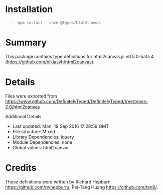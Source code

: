 # Installation
> `npm install --save @types/html2canvas`

# Summary
This package contains type definitions for html2canvas.js v0.5.0-bata.4 (https://github.com/niklasvh/html2canvas).

# Details
Files were exported from https://www.github.com/DefinitelyTyped/DefinitelyTyped/tree/types-2.0/html2canvas

Additional Details
 * Last updated: Mon, 19 Sep 2016 17:28:59 GMT
 * File structure: Mixed
 * Library Dependencies: jquery
 * Module Dependencies: none
 * Global values: html2canvas

# Credits
These definitions were written by Richard Hepburn <https://github.com/rwhepburn/>, Pei-Tang Huang <https://github.com/tan9/>.
